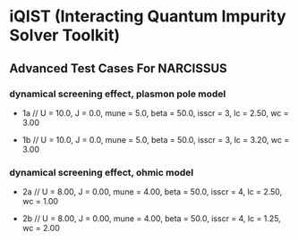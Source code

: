 # iQIST (Interacting Quantum Impurity Solver Toolkit)

## Advanced Test Cases For NARCISSUS

### dynamical screening effect, plasmon pole model

* 1a // U = 10.0, J = 0.0, mune = 5.0, beta = 50.0, isscr = 3, lc = 2.50, wc = 3.00

* 1b // U = 10.0, J = 0.0, mune = 5.0, beta = 50.0, isscr = 3, lc = 3.20, wc = 3.00

### dynamical screening effect, ohmic model

* 2a // U = 8.00, J = 0.00, mune = 4.00, beta = 50.0, isscr = 4, lc = 2.50, wc = 1.00

* 2b // U = 8.00, J = 0.00, mune = 4.00, beta = 50.0, isscr = 4, lc = 1.25, wc = 2.00
